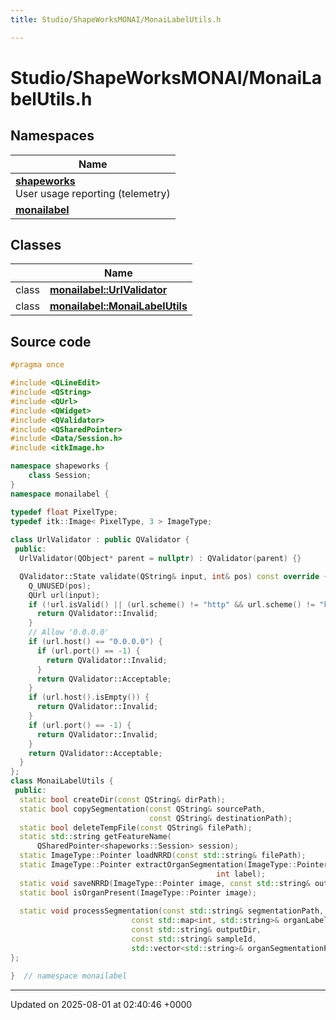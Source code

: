 ```yaml
---
title: Studio/ShapeWorksMONAI/MonaiLabelUtils.h

---
```


# Studio/ShapeWorksMONAI/MonaiLabelUtils.h



## Namespaces

| Name           |
| -------------- |
| **[shapeworks](../Namespaces/namespaceshapeworks.md)** <br>User usage reporting (telemetry)  |
| **[monailabel](../Namespaces/namespacemonailabel.md)**  |

## Classes

|                | Name           |
| -------------- | -------------- |
| class | **[monailabel::UrlValidator](../Classes/classmonailabel_1_1UrlValidator.md)**  |
| class | **[monailabel::MonaiLabelUtils](../Classes/classmonailabel_1_1MonaiLabelUtils.md)**  |




## Source code

```cpp
#pragma once

#include <QLineEdit>
#include <QString>
#include <QUrl>
#include <QWidget>
#include <QValidator>
#include <QSharedPointer>
#include <Data/Session.h>
#include <itkImage.h>

namespace shapeworks {
    class Session;
}
namespace monailabel {

typedef float PixelType;
typedef itk::Image< PixelType, 3 > ImageType;
    
class UrlValidator : public QValidator {
 public:
  UrlValidator(QObject* parent = nullptr) : QValidator(parent) {}

  QValidator::State validate(QString& input, int& pos) const override {
    Q_UNUSED(pos);
    QUrl url(input);
    if (!url.isValid() || (url.scheme() != "http" && url.scheme() != "https")) {
      return QValidator::Invalid;
    }
    // Allow '0.0.0.0'
    if (url.host() == "0.0.0.0") {
      if (url.port() == -1) {
        return QValidator::Invalid;
      }
      return QValidator::Acceptable;
    }
    if (url.host().isEmpty()) {
      return QValidator::Invalid;
    }
    if (url.port() == -1) {
      return QValidator::Invalid;
    }
    return QValidator::Acceptable;
  }
};
class MonaiLabelUtils {
 public:
  static bool createDir(const QString& dirPath);
  static bool copySegmentation(const QString& sourcePath,
                               const QString& destinationPath);
  static bool deleteTempFile(const QString& filePath);
  static std::string getFeatureName(
      QSharedPointer<shapeworks::Session> session);
  static ImageType::Pointer loadNRRD(const std::string& filePath);
  static ImageType::Pointer extractOrganSegmentation(ImageType::Pointer inputImage,
                                              int label);
  static void saveNRRD(ImageType::Pointer image, const std::string& outputPath);
  static bool isOrganPresent(ImageType::Pointer image);
  
  static void processSegmentation(const std::string& segmentationPath,
                           const std::map<int, std::string>& organLabels,
                           const std::string& outputDir,
                           const std::string& sampleId,
                           std::vector<std::string>& organSegmentationPaths);
};

}  // namespace monailabel
```


-------------------------------

Updated on 2025-08-01 at 02:40:46 +0000
